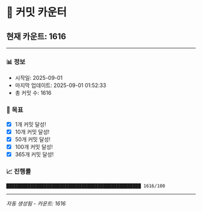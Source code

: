 # 🔢 커밋 카운터

## 현재 카운트: 1616

---

### 📊 정보
- 시작일: 2025-09-01
- 마지막 업데이트: 2025-09-01 01:52:33
- 총 커밋 수: 1616

### 🎯 목표
- [x] 1개 커밋 달성!
- [x] 10개 커밋 달성!
- [x] 50개 커밋 달성!
- [x] 100개 커밋 달성!
- [x] 365개 커밋 달성!

### 📈 진행률
```
██████████████████████████████████████████████████ 1616/100
```

---
*자동 생성됨 - 카운트: 1616*
